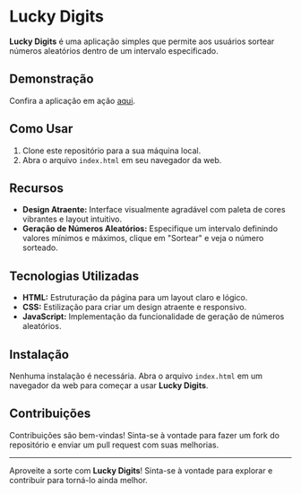 # Lucky Digits

**Lucky Digits** é uma aplicação simples que permite aos usuários sortear números aleatórios dentro de um intervalo especificado.

## Demonstração

Confira a aplicação em ação [aqui](https://davi-aalves.github.io/lucky-digits-app/).

## Como Usar

1. Clone este repositório para a sua máquina local.
2. Abra o arquivo `index.html` em seu navegador da web.

## Recursos

- **Design Atraente:** Interface visualmente agradável com paleta de cores vibrantes e layout intuitivo.
- **Geração de Números Aleatórios:** Especifique um intervalo definindo valores mínimos e máximos, clique em "Sortear" e veja o número sorteado.

## Tecnologias Utilizadas

- **HTML:** Estruturação da página para um layout claro e lógico.
- **CSS:** Estilização para criar um design atraente e responsivo.
- **JavaScript:** Implementação da funcionalidade de geração de números aleatórios.

## Instalação

Nenhuma instalação é necessária. Abra o arquivo `index.html` em um navegador da web para começar a usar **Lucky Digits**.

## Contribuições

Contribuições são bem-vindas! Sinta-se à vontade para fazer um fork do repositório e enviar um pull request com suas melhorias.

---

Aproveite a sorte com **Lucky Digits**! Sinta-se à vontade para explorar e contribuir para torná-lo ainda melhor.

